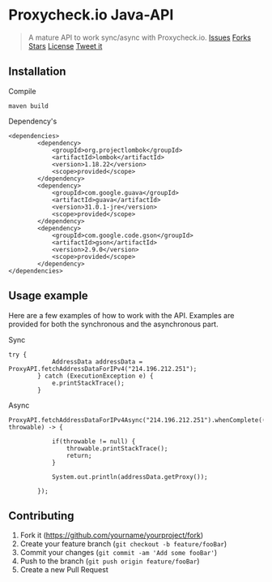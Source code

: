 # Proxycheck.io Java-API
> A mature API to work sync/async with Proxycheck.io.
[Issues](https://img.shields.io/github/issues/SquareCodeFX/proxycheck.io-api) [Forks](https://img.shields.io/github/forks/SquareCodeFX/proxycheck.io-api) [Stars](https://img.shields.io/github/stars/SquareCodeFX/proxycheck.io-api) [License](https://img.shields.io/github/license/SquareCodeFX/proxycheck.io-api) [Tweet it](https://img.shields.io/twitter/url?style=social)

## Installation

Compile
```
maven build
```
Dependency's
```
<dependencies>
        <dependency>
            <groupId>org.projectlombok</groupId>
            <artifactId>lombok</artifactId>
            <version>1.18.22</version>
            <scope>provided</scope>
        </dependency>
        <dependency>
            <groupId>com.google.guava</groupId>
            <artifactId>guava</artifactId>
            <version>31.0.1-jre</version>
            <scope>provided</scope>
        </dependency>
        <dependency>
            <groupId>com.google.code.gson</groupId>
            <artifactId>gson</artifactId>
            <version>2.9.0</version>
            <scope>provided</scope>
        </dependency>
</dependencies>
```

## Usage example

Here are a few examples of how to work with the API. Examples are provided for both the synchronous and the asynchronous part.

Sync
```
try {
            AddressData addressData = ProxyAPI.fetchAddressDataForIPv4("214.196.212.251");
        } catch (ExecutionException e) {
            e.printStackTrace();
        }
```

Async
```
ProxyAPI.fetchAddressDataForIPv4Async("214.196.212.251").whenComplete((addressData, throwable) -> {
           
            if(throwable != null) {
                throwable.printStackTrace();
                return;
            }

            System.out.println(addressData.getProxy());

        });
```

## Contributing

1. Fork it (<https://github.com/yourname/yourproject/fork>)
2. Create your feature branch (`git checkout -b feature/fooBar`)
3. Commit your changes (`git commit -am 'Add some fooBar'`)
4. Push to the branch (`git push origin feature/fooBar`)
5. Create a new Pull Request
